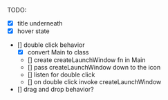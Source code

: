 TODO:

- [x] title underneath
- [x] hover state
- [] double click behavior
  - [x] convert Main to class
  - [] create createLaunchWindow fn in Main
  - [] pass createLaunchWindow down to the icon
  - [] listen for double click
  - [] on double click invoke createLaunchWindow
- [] drag and drop behavior?

